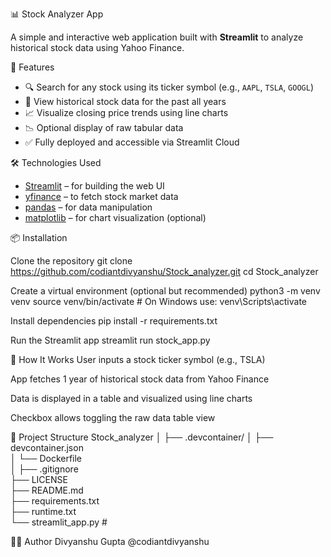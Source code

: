 📊 Stock Analyzer App

A simple and interactive web application built with **Streamlit** to analyze historical stock data using Yahoo Finance.


🚀 Features

- 🔍 Search for any stock using its ticker symbol (e.g., `AAPL`, `TSLA`, `GOOGL`)
- 📅 View historical stock data for the past all years
- 📈 Visualize closing price trends using line charts
- 📉 Optional display of raw tabular data
- ✅ Fully deployed and accessible via Streamlit Cloud



🛠️ Technologies Used

- [Streamlit](https://streamlit.io/) – for building the web UI
- [yfinance](https://pypi.org/project/yfinance/) – to fetch stock market data
- [pandas](https://pandas.pydata.org/) – for data manipulation
- [matplotlib](https://matplotlib.org/) – for chart visualization (optional)



📦 Installation 

Clone the repository
git clone https://github.com/codiantdivyanshu/Stock_analyzer.git
cd Stock_analyzer

 Create a virtual environment (optional but recommended)
python3 -m venv venv
source venv/bin/activate  # On Windows use: venv\Scripts\activate

Install dependencies
pip install -r requirements.txt

 Run the Streamlit app
streamlit run stock_app.py


🧠 How It Works
User inputs a stock ticker symbol (e.g., TSLA)

App fetches 1 year of historical stock data from Yahoo Finance

Data is displayed in a table and visualized using line charts

Checkbox allows toggling the raw data table view

📁 Project Structure
Stock_analyzer
│
├── .devcontainer/
│   ├── devcontainer.json         
│   └── Dockerfile                
│
├── .gitignore               
├── LICENSE                      
├── README.md                    
├── requirements.txt            
├── runtime.txt                 
└── streamlit_app.py              #
     

🧑‍💻 Author
Divyanshu Gupta
@codiantdivyanshu


